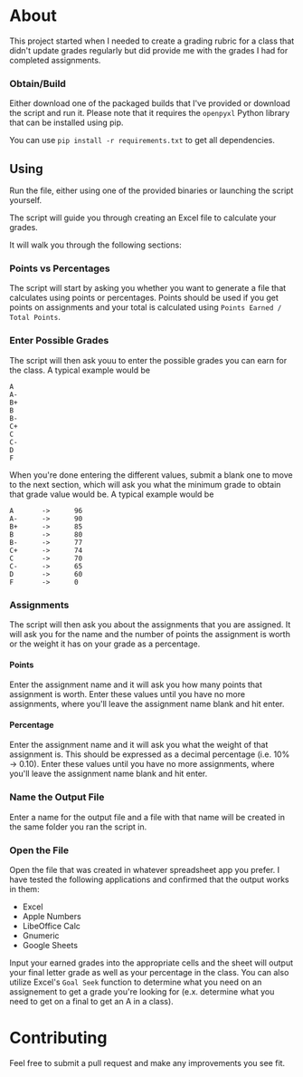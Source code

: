 # About

This project started when I needed to create a grading rubric for a class that didn't update grades regularly but did provide me with the grades I had for completed assignments. 

### Obtain/Build

Either download one of the packaged builds that I've provided or download the script and run it. Please note that it requires the `openpyxl` Python library that can be installed using pip.

You can use `pip install -r requirements.txt` to get all dependencies.

## Using

Run the file, either using one of the provided binaries or launching the script yourself.

The script will guide you through creating an Excel file to calculate your grades.

It will walk you through the following sections:

### Points vs Percentages

The script will start by asking you whether you want to generate a file that calculates using points or percentages. Points should be used if you get points on assignments and your total is calculated using `Points Earned / Total Points`. 


### Enter Possible Grades

The script will then ask youu to enter the possible grades you can earn for the class. A typical example would be
```
A
A-
B+
B
B-
C+
C
C-
D
F
```

When you're done entering the different values, submit a blank one to move to the next section, which will ask you what the minimum grade to obtain that grade value would be. A typical example would be 
```
A       ->      96
A-      ->      90
B+      ->      85
B       ->      80
B-      ->      77
C+      ->      74
C       ->      70
C-      ->      65
D       ->      60
F       ->      0
```

### Assignments

The script will then ask you about the assignments that you are assigned. It will ask you for the name and the number of points the assignment is worth or the weight it has on your grade as a percentage.

#### Points

Enter the assignment name and it will ask you how many points that assignment is worth. Enter these values until you have no more assignments, where you'll leave the assignment name blank and hit enter.

#### Percentage

Enter the assignment name and it will ask you what the weight of that assignment is. This should be expressed as a decimal percentage (i.e. 10% -> 0.10). Enter these values until you have no more assignments, where you'll leave the assignment name blank and hit enter.

### Name the Output File

Enter a name for the output file and a file with that name will be created in the same folder you ran the script in.

### Open the File

Open the file that was created in whatever spreadsheet app you prefer. I have tested the following applications and confirmed that the output works in them:

- Excel
- Apple Numbers
- LibeOffice Calc
- Gnumeric
- Google Sheets

Input your earned grades into the appropriate cells and the sheet will output your final letter grade as well as your percentage in the class. You can also utilize Excel's `Goal Seek` function to determine what you need on an assignement to get a grade you're looking for (e.x. determine what you need to get on a final to get an A in a class).

# Contributing

Feel free to submit a pull request and make any improvements you see fit.